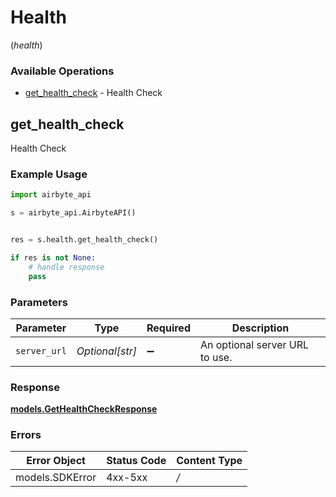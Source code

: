 # Health
(*health*)

### Available Operations

* [get_health_check](#get_health_check) - Health Check

## get_health_check

Health Check

### Example Usage

```python
import airbyte_api

s = airbyte_api.AirbyteAPI()


res = s.health.get_health_check()

if res is not None:
    # handle response
    pass

```

### Parameters

| Parameter                      | Type                           | Required                       | Description                    |
| ------------------------------ | ------------------------------ | ------------------------------ | ------------------------------ |
| `server_url`                   | *Optional[str]*                | :heavy_minus_sign:             | An optional server URL to use. |


### Response

**[models.GetHealthCheckResponse](../../models/gethealthcheckresponse.md)**
### Errors

| Error Object    | Status Code     | Content Type    |
| --------------- | --------------- | --------------- |
| models.SDKError | 4xx-5xx         | */*             |
